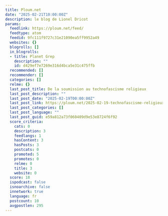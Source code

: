 ```yaml
---
title: Ploum.net
date: "2025-02-21T10:00:00Z"
description: le blog de Lionel Dricot
params:
  feedlink: https://ploum.net/feed/
  feedtype: atom
  feedid: 9fc111f9727c31e21090ea5ff9952a49
  websites: {}
  blogrolls: []
  in_blogrolls:
  - title: Planet Grep
    description: ""
    id: d429ef7e7269e316d4bca5e31c475ffb
  recommended: []
  recommender: []
  categories: []
  relme: {}
  last_post_title: De la soumission au technofascisme religieux
  last_post_description: ""
  last_post_date: "2025-02-19T00:00:00Z"
  last_post_link: https://ploum.net/2025-02-19-technofascisme-religieux.html
  last_post_categories: []
  last_post_language: ""
  last_post_guid: e59a812a73f060409d9e53e8724f6f92
  score_criteria:
    cats: 0
    description: 3
    feedlangs: 1
    hasContent: 3
    hasPosts: 3
    postcats: 0
    promoted: 5
    promotes: 0
    relme: 0
    title: 3
    website: 0
  score: 18
  ispodcast: false
  isnoarchive: false
  innetwork: true
  language: fr
  postcount: 10
  avgpostlen: 295
---
```

